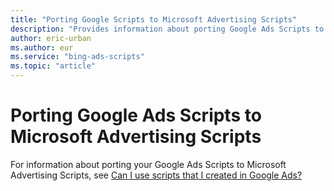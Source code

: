 ```yaml
---
title: "Porting Google Scripts to Microsoft Advertising Scripts"
description: "Provides information about porting Google Ads Scripts to Microsoft Advertising Scripts."
author: eric-urban
ms.author: eur
ms.service: "bing-ads-scripts"
ms.topic: "article"
---
```


# Porting Google Ads Scripts to Microsoft Advertising Scripts

For information about porting your Google Ads Scripts to Microsoft Advertising Scripts, see [Can I use scripts that I created in Google Ads?](https://help.ads.microsoft.com/#apex/3/en/56890/-1/#exp77)
